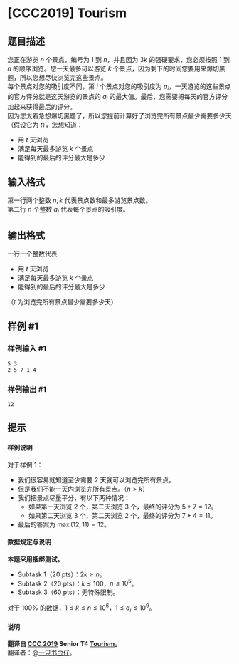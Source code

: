 # [CCC2019] Tourism

## 题目描述

您正在游览 $n$ 个景点，编号为 $1$ 到 $n$，并且因为 3k 的强硬要求，您必须按照 $1$ 到 $n$ 的顺序浏览。您一天最多可以游览 $k$ 个景点，因为剩下的时间您要用来爆切黑题，所以您想尽快浏览完这些景点。   
每个景点对您的吸引度不同，第 $i$ 个景点对您的吸引度为 $a_i$，一天游览的这些景点的官方评分就是这天游览的景点的 $a_i$ 的最大值。最后，您需要把每天的官方评分加起来获得最后的评分。   
因为您太着急想爆切黑题了，所以您提前计算好了浏览完所有景点最少需要多少天（假设它为 $t$），您想知道：

- 用 $t$ 天浏览
- 满足每天最多游览 $k$ 个景点
- 能得到的最后的评分最大是多少

## 输入格式

第一行两个整数 $n,k$ 代表景点数和最多游览景点数。   
第二行 $n$ 个整数 $a_i$ 代表每个景点的吸引度。

## 输出格式

一行一个整数代表

- 用 $t$ 天浏览
- 满足每天最多游览 $k$ 个景点
- 能得到的最后的评分最大是多少

（$t$ 为浏览完所有景点最少需要多少天）

## 样例 #1

### 样例输入 #1
```
5 3
2 5 7 1 4
```

### 样例输出 #1

```
12
```

## 提示

#### 样例说明

对于样例 $1$：

- 我们很容易就知道至少需要 $2$ 天就可以浏览完所有景点。  
- 但是我们不能一天内浏览完所有景点。（$n>k$）   
- 我们把景点尽量平分，有以下两种情况：
	- 如果第一天浏览 $2$ 个，第二天浏览 $3$ 个，最终的评分为 $5+7=12$。
    - 如果第二天浏览 $3$ 个，第二天浏览 $2$ 个，最终的评分为  $7+4=11$。
- 最后的答案为 $\max(12,11)=12$。

#### 数据规定与说明

**本题采用捆绑测试。**

- Subtask 1（20 pts）：$2k \ge n$。
- Subtask 2（20 pts）：$k \le 100$，$n \le 10^5$。
- Subtask 3（60 pts）：无特殊限制。

对于 $100\%$ 的数据，$1 \le k \le n \le 10^6$，$1 \le a_i \le 10^9$。

#### 说明

**翻译自 [CCC 2019](https://cemc.math.uwaterloo.ca/contests/computing/2019/index.html) Senior T4 [Tourism](https://cemc.math.uwaterloo.ca/contests/computing/2019/stage%201/seniorEF.pdf)。**  
翻译者：@[一只书虫仔](https://www.luogu.com.cn/user/114914)。
